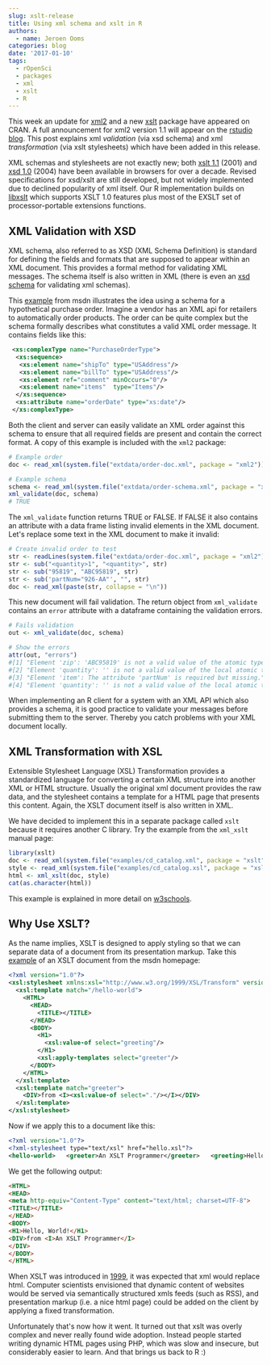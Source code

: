 ```yaml
---
slug: xslt-release
title: Using xml schema and xslt in R
authors:
  - name: Jeroen Ooms
categories: blog
date: '2017-01-10'
tags:
  - rOpenSci
  - packages
  - xml
  - xslt
  - R
---
```


This week an update for [xml2](https://cran.r-project.org/web/packages/xml2/index.html) and a new [xslt](https://cran.r-project.org/web/packages/xslt/index.html) package have appeared on CRAN. A full announcement for xml2 version 1.1 will appear on the [rstudio blog](https://blog.rstudio.org/). This post explains xml *validation* (via xsd schema) and xml *transformation* (via xslt stylesheets) which have been added in this release.

XML schemas and stylesheets are not exactly new; both [xslt 1.1](https://www.w3.org/TR/xslt11/) (2001) and [xsd 1.0](https://www.w3.org/TR/xmlschema-1/) (2004) have been available in browsers for over a decade. Revised specifications for xsd/xslt are still developed, but not widely implemented due to declined popularity of xml itself. Our R implementation builds on [libxslt](http://xmlsoft.org/libxslt/) which supports XSLT 1.0 features plus most of the EXSLT set of processor-portable extensions functions.

## XML Validation with XSD

XML schema, also referred to as XSD (XML Schema Definition) is standard for defining the fields and formats that are supposed to appear within an XML document. This provides a formal method for validating XML messages. The schema itself is also written in XML (there is even an [xsd schema](https://www.w3.org/2001/XMLSchema.xsd) for validating xml schemas).

This [example](https://msdn.microsoft.com/en-us/library/ms256129\(v=vs.110\).aspx) from msdn illustrates the idea using a schema for a hypothetical purchase order. Imagine a vendor has an XML api for retailers to automatically order products. The order can be quite complex but the schema formally describes what constitutes a valid XML order message. It contains fields like this:

```xml
 <xs:complexType name="PurchaseOrderType">
  <xs:sequence>
   <xs:element name="shipTo" type="USAddress"/>
   <xs:element name="billTo" type="USAddress"/>
   <xs:element ref="comment" minOccurs="0"/>
   <xs:element name="items"  type="Items"/>
  </xs:sequence>
  <xs:attribute name="orderDate" type="xs:date"/>
 </xs:complexType>
```

Both the client and server can easily validate an XML order against this schema to ensure that all required fields are present and contain the correct format. A copy of this example is included with the `xml2` package:

```r
# Example order
doc <- read_xml(system.file("extdata/order-doc.xml", package = "xml2"))

# Example schema
schema <- read_xml(system.file("extdata/order-schema.xml", package = "xml2"))
xml_validate(doc, schema)
# TRUE
```

The `xml_validate` function returns TRUE or FALSE. If FALSE it also contains an attribute with a data frame listing invalid elements in the XML document. Let's replace some text in the XML document to make it invalid:

```r
# Create invalid order to test
str <- readLines(system.file("extdata/order-doc.xml", package = "xml2"))
str <- sub("<quantity>1", "<quantity>", str)
str <- sub("95819", "ABC95819", str)
str <- sub('partNum="926-AA"', "", str)
doc <- read_xml(paste(str, collapse = "\n"))
```

This new document will fail validation. The return object from `xml_validate` contains an `error` attribute with a dataframe containing the validation errors.

```r
# Fails validation
out <- xml_validate(doc, schema)

# Show the errors
attr(out, "errors")
#[1] "Element 'zip': 'ABC95819' is not a valid value of the atomic type 'xs:decimal'."
#[2] "Element 'quantity': '' is not a valid value of the local atomic type."
#[3] "Element 'item': The attribute 'partNum' is required but missing."
#[4] "Element 'quantity': '' is not a valid value of the local atomic type."
```

When implementing an R client for a system with an XML API which also provides a schema, it is good practice to validate your messages before submitting them to the server. Thereby you catch problems with your XML document locally.

## XML Transformation with XSL

Extensible Stylesheet Language (XSL) Transformation provides a standardized language for converting a certain XML structure into another XML or HTML structure. Usually the original xml document provides the raw data, and the stylesheet contains a template for a HTML page that presents this content. Again, the XSLT document itself is also written in XML.

We have decided to implement this in a separate package called `xslt` because it requires another C library. Try the example from the `xml_xslt` manual page:

```r
library(xslt)
doc <- read_xml(system.file("examples/cd_catalog.xml", package = "xslt"))
style <- read_xml(system.file("examples/cd_catalog.xsl", package = "xslt"))
html <- xml_xslt(doc, style)
cat(as.character(html))
```

This example is explained in more detail on [w3schools](http://www.w3schools.com/xml/xsl_transformation.asp).

## Why Use XSLT?

As the name implies, XSLT is designed to apply styling so that we can separate data of a document from its presentation markup. Take this [example](https://msdn.microsoft.com/nl-nl/library/ms765388\(v=vs.85\).aspx) of an XSLT document from the msdn homepage:

```xml
<?xml version="1.0"?>
<xsl:stylesheet xmlns:xsl="http://www.w3.org/1999/XSL/Transform" version="1.0">
  <xsl:template match="/hello-world">
    <HTML>
      <HEAD>
        <TITLE></TITLE>
      </HEAD>
      <BODY>
        <H1>
          <xsl:value-of select="greeting"/>
        </H1>
        <xsl:apply-templates select="greeter"/>
      </BODY>
    </HTML>
  </xsl:template>
  <xsl:template match="greeter">
    <DIV>from <I><xsl:value-of select="."/></I></DIV>
  </xsl:template>
</xsl:stylesheet>
```

Now if we apply this to a document like this:

```xml
<?xml version="1.0"?>
<?xml-stylesheet type="text/xsl" href="hello.xsl"?>
<hello-world>   <greeter>An XSLT Programmer</greeter>   <greeting>Hello, World!</greeting></hello-world>
```

We get the following output:

```html
<HTML>
<HEAD>
<meta http-equiv="Content-Type" content="text/html; charset=UTF-8">
<TITLE></TITLE>
</HEAD>
<BODY>
<H1>Hello, World!</H1>
<DIV>from <I>An XSLT Programmer</I>
</DIV>
</BODY>
</HTML>
```

When XSLT was introduced in [1999](https://www.w3.org/TR/xslt), it was expected that xml would replace html. Computer scientists envisioned that dynamic content of websites would be served via semantically structured xmls feeds (such as RSS), and presentation markup (i.e. a nice html page) could be added on the client by applying a fixed transformation.

Unfortunately that's now how it went. It turned out that xslt was overly complex and never really found wide adoption. Instead people started writing dynamic HTML pages using PHP, which was slow and insecure, but considerably easier to learn. And that brings us back to R :)


